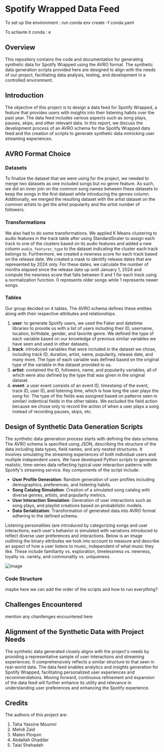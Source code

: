 # Spotify Wrapped Data Feed 
To set up the environment : run conda env create -f conda.yaml

To actiavte it conda :  e

## Overview
This repository contains the code and documentation for generating synthetic data for Spotify Wrapped using the AVRO format. The synthetic data generation scripts provided here are designed to align with the needs of our project, facilitating data analysis, testing, and development in a controlled environment.

## Introduction 
The objective of this project is to design a data feed for Spotify Wrapped, a feature that provides users with insights into their listening habits over the past year. The data feed includes various aspects such as song plays, pauses, skips, and other relevant data. In this report, we discuss the development process of an AVRO schema for the Spotify Wrapped data feed and the creation of scripts to generate synthetic data mimicking user streaming experiences.

## AVRO Format Choice 
### Datasets 
To finalize the dataset that we were using for the project, we needed to merge two datasets as one included songs but no genre feature. As such, we did an inner join on the common song names between these datasets to keep the songs in the first dataset while introducing the genres column. Additionally, we merged the resulting dataset  with the artist dataset on the common artists to get the artist popularity and the artist number of followers. 

### Transformations
We also had to do some transformations. We applied K Means clustering to audio features in the track table after using StandardScaler to assign each track to one of the clusters based on its audio features and added a new column `audio_features_type` to the dataset indicating the cluster each track belongs to. Furthermore, we created a newness score for each track based on the release date. We created a mask to identify release dates that are represented by 2024 only. For these dates, we calculate the number of months elapsed since the release date up until January 1, 2024 and compute the newness score that falls between 0 and 1 for each track using a normalization function. 0 represents older songs while 1 represents newer songs. 

### Tables 
Our group decided on 4 tables. The AVRO schema defines these entities along with their respective attributes and relationships.
1. **user**: to generate Spotify users, we used the Faker and datetime libraries to provide us with a list of users including their ID, username, location, birthdate, gender, and favorite genre. We defined the type of each variable based on our knowledge of previous similar variables we have seen and used in other datasets.
2. **track**: introduced variables that were included in the dataset we chose, including track ID, duration, artist, name, popularity, release date, and many more. The type of each variable was defined based on the original type of the variable in the dataset provided to us.
3. **artist**: contained the ID, followers, name, and popularity variables, all of which were also defined by the type that was given in the original dataset.
4. **event**: a user event consists of an event ID, timestamp of the event, track ID, user ID, and listening time, which is how long the user plays the song for. The type of the fields was assigned based on patterns seen in similar/ indentical fields in the other tables. We excluded the field action because we chose only to record the action of when a user plays a song instead of recording pauses, skips, etc.

## Design of Synthetic Data Generation Scripts
The synthetic data generation process starts with defining the data schema. The AVRO schema is specified using JSON, describing the structure of the data including data types, field names, and any nested structures. It involves simulating the streaming experiences of both individual users and multiple independent users. We have developed Python scripts to generate realistic, time-series data reflecting typical user interaction patterns with Spotify's streaming service. Key components of the script include:
- **User Profile Generation**: Random generation of user profiles including demographics, preferences, and listening habits.
- **Song Catalog Simulation**: Creation of a simulated song catalog with diverse genres, artists, and popularity metrics.
- **User Interaction Simulation**: Generation of user interactions such as song plays, and playlist creations based on probabilistic models.
- **Data Serialization**: Transformation of generated data into AVRO format adhering to the defined schema.

Listening personalities (are introduced by categorizing songs and user interactions; each user's behavior is simulated with variations introduced to reflect diverse user preferences and interactions. Below is an image outlining the binary attributes we took into account to measure and describe an aspect of how a user listens to music, independent of what music they like. These include familiarity vs. exploration, timelessness vs. newness, loyalty vs. variety, and commonality vs. uniqueness. 

![image](https://github.com/yassinex02/StreamAnalytics_GP/assets/144900363/4690d27c-2f7d-4820-83bd-c69e2b54b3ed)

### Code Structure 
maybe here we can add the order of the scripts and how to run everything?

## Challenges Encountered
mention any chanllenges encountered here 

## Alignment of the Synthetic Data with Project Needs
The synthetic data generated closely aligns with the project's needs by providing a representative sample of user interactions and streaming experiences. It comprehensively reflects a similar structure to that seen in real-world data. The data feed enables analytics and insights generation for Spotify Wrapped, facilitating personalized user experiences and recommendations. Moving forward, continuous refinement and expansion of the data feed will further enhance its utility and relevance in understanding user preferences and enhancing the Spotify experience.

## Credits
The authors of this project are:
1. Taha Yassine Moumni
2. Mehdi Zaid
3. Mateo Ploquin 
4. Abdallah Ghaddar
5. Talal Shehadeh 
